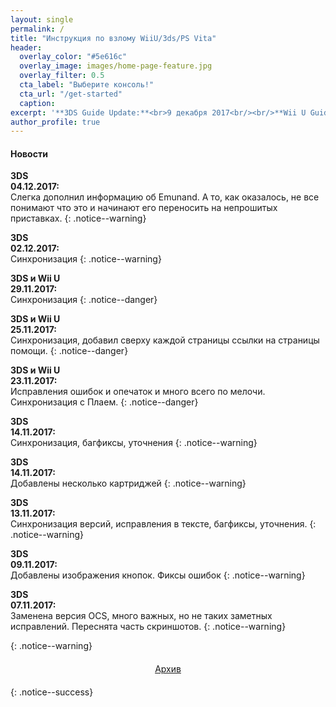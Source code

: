 ```yaml
---
layout: single
permalink: /
title: "Инструкция по взлому WiiU/3ds/PS Vita"
header:
  overlay_color: "#5e616c"
  overlay_image: images/home-page-feature.jpg
  overlay_filter: 0.5
  cta_label: "Выберите консоль!"
  cta_url: "/get-started"
  caption:
excerpt: '**3DS Guide Update:**<br>9 декабря 2017<br/><br/>**Wii U Guide Update:**<br>8 декабря 2017<br/>'
author_profile: true
---
```

#### <a name="news" />Новости
**3DS**<br>**04.12.2017:**<br>Слегка дополнил информацию об Emunand. А то, как оказалось, не все понимают что это и начинают его переносить на непрошитых приставках.
{: .notice--warning}

**3DS**<br>**02.12.2017:**<br>Синхронизация
{: .notice--warning}

**3DS и Wii U**<br>**29.11.2017:**<br>Синхронизация
{: .notice--danger}

**3DS и Wii U**<br>**25.11.2017:**<br>Синхронизация, добавил сверху каждой страницы ссылки на страницы помощи.
{: .notice--danger}

**3DS и Wii U**<br>**23.11.2017:**<br>Исправления ошибок и опечаток и много всего по мелочи. Синхронизация с Плаем.
{: .notice--danger}

**3DS**<br>**14.11.2017:**<br>Синхронизация, багфиксы, уточнения
{: .notice--warning}

**3DS**<br>**14.11.2017:**<br>Добавлены несколько картриджей
{: .notice--warning}

**3DS**<br>**13.11.2017:**<br>Синхронизация версий, исправления в тексте, багфиксы, уточнения.
{: .notice--warning}

**3DS**<br>**09.11.2017:**<br>Добавлены изображения кнопок. Фиксы ошибок
{: .notice--warning}

**3DS**<br>**07.11.2017:**<br>Заменена версия OCS, много важных, но не таких заметных исправлений. Переснята часть скриншотов.
{: .notice--warning}


{: .notice--warning}
<center><a href="archive" style="margin:20px auto; text-align:center; display:block; width:200px;" class="btn btn--short">Архив</a></center>
{: .notice--success}
